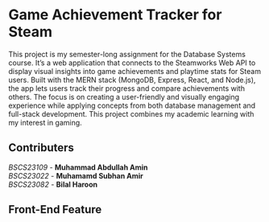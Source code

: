 # Game Achievement Tracker for Steam
This project is my semester-long assignment for the Database Systems course. It’s a web application that connects to the Steamworks Web API to display visual insights into game achievements and playtime stats for Steam users. Built with the MERN stack (MongoDB, Express, React, and Node.js), the app lets users track their progress and compare achievements with others. The focus is on creating a user-friendly and visually engaging experience while applying concepts from both database management and full-stack development. This project combines my academic learning with my interest in gaming.

## Contributers
*BSCS23109* - **Muhammad Abdullah Amin**  
*BSCS23022* - **Muhamamd Subhan Amir**  
*BSCS23082* - **Bilal Haroon**  

## Front-End Feature